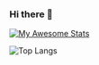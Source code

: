 ### Hi there 👋

<!--
**Sadat-Hossain-01/Sadat-Hossain-01** is a ✨ _special_ ✨ repository because its `README.md` (this file) appears on your GitHub profile.

Here are some ideas to get you started:

- 🔭 I’m currently working on ...
- 🌱 I’m currently learning ...
- 👯 I’m looking to collaborate on ...
- 🤔 I’m looking for help with ...
- 💬 Ask me about ...
- 📫 How to reach me: ...
- 😄 Pronouns: ...
- ⚡ Fun fact: ...
-->

[![My Awesome Stats](https://awesome-github-stats.azurewebsites.net/user-stats/sadat-hossain-01?cardType=level&theme=dark&preferLogin=false)](https://git.io/awesome-stats-card)

![Top Langs](https://github-readme-stats.vercel.app/api/top-langs/?username=sadat-hossain-01\&layout=pie)

